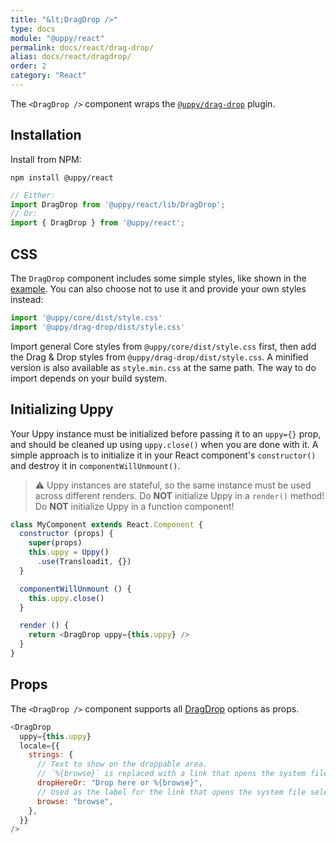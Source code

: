 ```yaml
---
title: "&lt;DragDrop />"
type: docs
module: "@uppy/react"
permalink: docs/react/drag-drop/
alias: docs/react/dragdrop/
order: 2
category: "React"
---
```


The `<DragDrop />` component wraps the [`@uppy/drag-drop`](/docs/drag-drop/) plugin.

## Installation

Install from NPM:

```shell
npm install @uppy/react
```

```js
// Either:
import DragDrop from '@uppy/react/lib/DragDrop';
// Or:
import { DragDrop } from '@uppy/react';
```

## CSS

The `DragDrop` component includes some simple styles, like shown in the [example](/examples/dragdrop). You can also choose not to use it and provide your own styles instead:

```js
import '@uppy/core/dist/style.css'
import '@uppy/drag-drop/dist/style.css'
```

Import general Core styles from `@uppy/core/dist/style.css` first, then add the Drag & Drop styles from `@uppy/drag-drop/dist/style.css`. A minified version is also available as `style.min.css` at the same path. The way to do import depends on your build system.

## Initializing Uppy

Your Uppy instance must be initialized before passing it to an `uppy={}` prop, and should be cleaned up using `uppy.close()` when you are done with it. A simple approach is to initialize it in your React component's `constructor()` and destroy it in `componentWillUnmount()`.

> ⚠ Uppy instances are stateful, so the same instance must be used across different renders.
> Do **NOT** initialize Uppy in a `render()` method!
> Do **NOT** initialize Uppy in a function component!

```js
class MyComponent extends React.Component {
  constructor (props) {
    super(props)
    this.uppy = Uppy()
      .use(Transloadit, {})
  }

  componentWillUnmount () {
    this.uppy.close()
  }

  render () {
    return <DragDrop uppy={this.uppy} />
  }
}
```

## Props

The `<DragDrop />` component supports all [DragDrop](/docs/drag-drop/) options as props.

```js
<DragDrop
  uppy={this.uppy}
  locale={{
    strings: {
      // Text to show on the droppable area.
      // `%{browse}` is replaced with a link that opens the system file selection dialog.
      dropHereOr: "Drop here or %{browse}",
      // Used as the label for the link that opens the system file selection dialog.
      browse: "browse",
    },
  }}
/>
```
